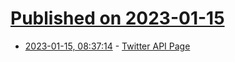 # [Published on 2023-01-15](index.md)

* [2023-01-15, 08:37:14](https://news.ycombinator.com/item?id=34387834) - [Twitter API Page](https://developer.twitter.com/apitools)
